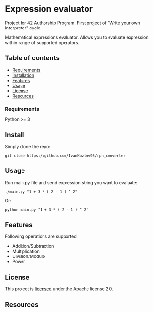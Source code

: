 # Expression evaluator
Project for [42][42] Authorship Program. First project of "Write your own interpreter" cycle.

Mathematical expressions evaluator. Allows you to evaluate expression within range of supported operators.

## Table of contents

* [Requirements](#requirements)
* [Installation](#install)
* [Features](#features)
* [Usage](#install)
* [License](#license)
* [Resources](#resources)

### Requirements
Python >= 3

## Install
Simply clone the repo:

	git clone https://github.com/IvanKozlov95/rpn_converter

## Usage
Run main.py file and send expression string you want to evaluate:

	./main.py "1 + 3 * ( 2 - 1 ) ^ 2"
	
Or:

	python main.py "1 + 3 * ( 2 - 1 ) ^ 2"

## Features
Following operations are supported
- Addition/Subtraction
- Multiplication
- Division/Modulo
- Power

## License
This project is [licensed][license] under the Apache license 2.0.

## Resources

[42]: http://42.us.org "42 USA"
[license]: https://github.com/IvanKozlov95/fdf/blob/master/LICENSE
